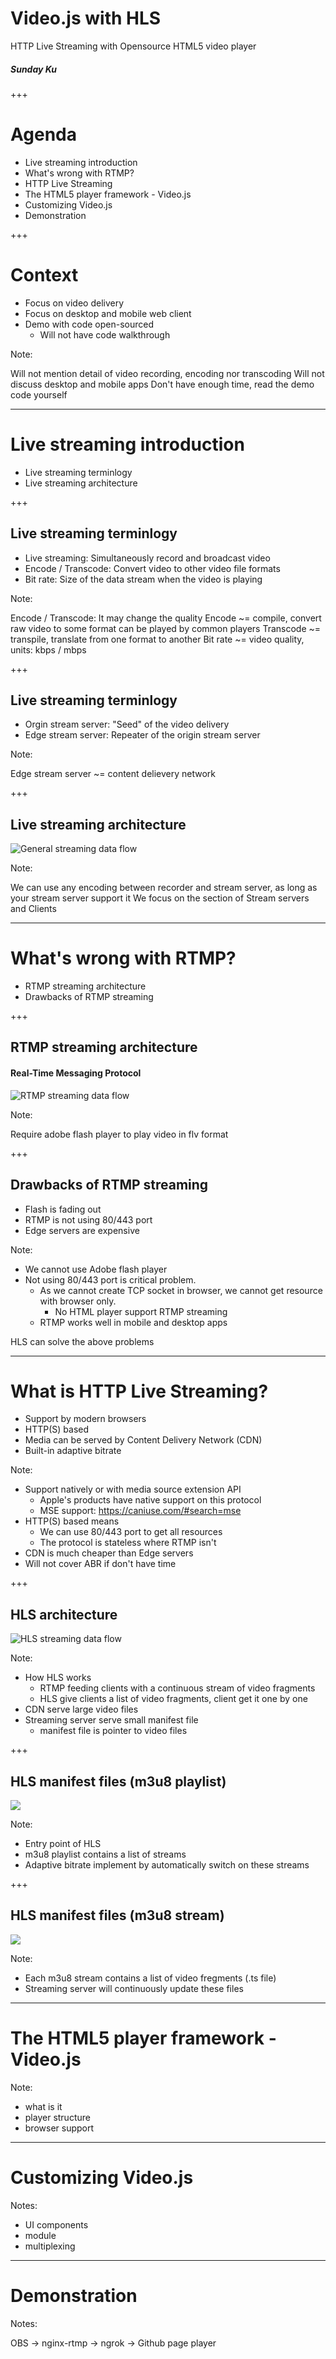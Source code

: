 # Video.js with HLS

HTTP Live Streaming with Opensource HTML5 video player

##### Sunday Ku

+++

# Agenda

- Live streaming introduction
- What's wrong with RTMP?
- HTTP Live Streaming
- The HTML5 player framework - Video.js
- Customizing Video.js
- Demonstration

+++

# Context

- Focus on video delivery
- Focus on desktop and mobile web client
- Demo with code open-sourced
    - Will not have code walkthrough

Note:

Will not mention detail of video recording, encoding nor transcoding
Will not discuss desktop and mobile apps
Don't have enough time, read the demo code yourself

---

# Live streaming introduction

- Live streaming terminlogy
- Live streaming architecture

+++

## Live streaming terminlogy

- Live streaming: Simultaneously record and broadcast video
- Encode / Transcode: Convert video to other video file formats
- Bit rate: Size of the data stream when the video is playing

Note:

Encode / Transcode: It may change the quality
Encode ~= compile, convert raw video to some format can be played by common players
Transcode ~= transpile, translate from one format to another
Bit rate ~= video quality, units: kbps / mbps

+++

## Live streaming terminlogy

- Orgin stream server: "Seed" of the video delivery
- Edge stream server: Repeater of the origin stream server

Note:

Edge stream server ~= content delievery network

+++

## Live streaming architecture

![General streaming data flow](images/Live-Streaming-Data-Flow.png "General streaming data flow")

Note:

We can use any encoding between recorder and stream server, as long as your stream server support it
We focus on the section of Stream servers and Clients

---

# What's wrong with RTMP?

- RTMP streaming architecture
- Drawbacks of RTMP streaming

+++

## RTMP streaming architecture

#### Real-Time Messaging Protocol

![RTMP streaming data flow](images/RTMP-Data-Flow.png "RTMP streaming data flow")

Note:

Require adobe flash player to play video in flv format

+++

## Drawbacks of RTMP streaming

- Flash is fading out
- RTMP is not using 80/443 port
- Edge servers are expensive

Note:

- We cannot use Adobe flash player
- Not using 80/443 port is critical problem.
    - As we cannot create TCP socket in browser, we cannot get resource with browser only.
        - No HTML player support RTMP streaming
    - RTMP works well in mobile and desktop apps

HLS can solve the above problems

---

# What is HTTP Live Streaming?

- Support by modern browsers
- HTTP(S) based
- Media can be served by Content Delivery Network (CDN)
- Built-in adaptive bitrate

Note:

- Support natively or with media source extension API
    - Apple's products have native support on this protocol
    - MSE support: https://caniuse.com/#search=mse
- HTTP(S) based means
    - We can use 80/443 port to get all resources
    - The protocol is stateless where RTMP isn't
- CDN is much cheaper than Edge servers
- Will not cover ABR if don't have time

+++

## HLS architecture

![HLS streaming data flow](images/HLS-Data-Flow.png "HLS streaming data flow")

Note:

- How HLS works
    - RTMP feeding clients with a continuous stream of video fragments
    - HLS give clients a list of video fragments, client get it one by one
- CDN serve large video files
- Streaming server serve small manifest file
    - manifest file is pointer to video files

+++

## HLS manifest files (m3u8 playlist)

![](images/hls-playlist.png)


Note:

- Entry point of HLS
- m3u8 playlist contains a list of streams
- Adaptive bitrate implement by automatically switch on these streams

+++

## HLS manifest files (m3u8 stream)

![](images/hls-stream.png)

Note:

- Each m3u8 stream contains a list of video fregments (.ts file)
- Streaming server will continuously update these files

---

# The HTML5 player framework - Video.js

Note:

- what is it
- player structure
- browser support

---

# Customizing Video.js

Notes:

- UI components
- module
- multiplexing

---

# Demonstration

Notes:

OBS -> nginx-rtmp -> ngrok -> Github page player